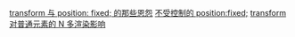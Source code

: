 [transform 与 position: fixed; 的那些恩怨](https://juejin.im/entry/5a7682d56fb9a063606eb162)
[不受控制的 position:fixed;](https://www.cnblogs.com/coco1s/p/7358830.html)
[transform 对普通元素的 N 多渲染影响](https://www.zhangxinxu.com/wordpress/2015/05/css3-transform-affect/)
